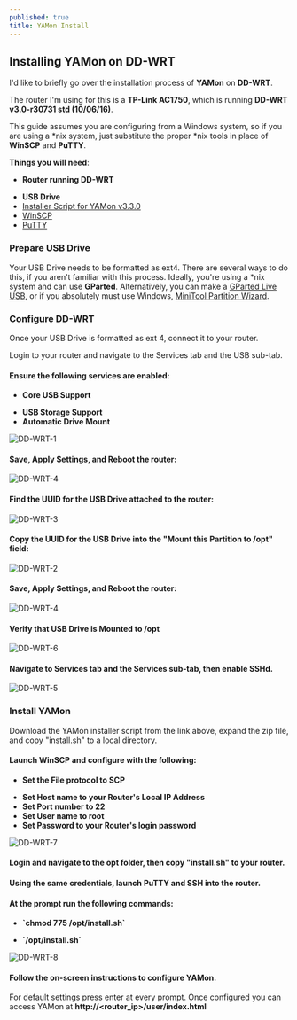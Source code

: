```yaml
---
published: true
title: YAMon Install
---
```

## Installing YAMon on DD-WRT

I'd like to briefly go over the installation process of **YAMon** on **DD-WRT**. 

The router I'm using for this is a **TP-Link AC1750**, which is running **DD-WRT v3.0-r30731 std (10/06/16)**. 

This guide assumes you are configuring from a Windows system, so if you are using a \*nix system, just substitute the proper \*nix tools in place of **WinSCP** and **PuTTY**.

**Things you will need**:
- **Router running DD-WRT**
* **USB Drive**
* [Installer Script for YAMon v3.3.0](http://usage-monitoring.com/current/YAMon3/install%20(3.3.0).zip)
* [WinSCP](https://winscp.net/eng/download.php)
* [PuTTY](https://www.chiark.greenend.org.uk/~sgtatham/putty/latest.html) 

### Prepare USB Drive
Your USB Drive needs to be formatted as ext4. There are several ways to do this, if you aren't familiar with this process. Ideally, you're using a \*nix system and can use **GParted**. Alternatively, you can make a [GParted Live USB](http://gparted.org/download.php), or if you absolutely must use Windows, [MiniTool Partition Wizard](https://www.partitionwizard.com/download.html).

### Configure DD-WRT
Once your USB Drive is formatted as ext 4, connect it to your router. 

Login to your router and navigate to the Services tab and the USB sub-tab. 

#### Ensure the following services are enabled:
- **Core USB Support**
* **USB Storage Support**
* **Automatic Drive Mount**


![DD-WRT-1]({{taylorjhawkins.com}}/images/dd-wrt-1.png)

#### Save, Apply Settings, and Reboot the router:


![DD-WRT-4]({{taylorjhawkins.com}}/images/dd-wrt-4.PNG)

#### Find the UUID for the USB Drive attached to the router:


![DD-WRT-3]({{taylorjhawkins.com}}/images/dd-wrt-3.png)

#### Copy the UUID for the USB Drive into the "Mount this Partition to /opt" field:


![DD-WRT-2]({{taylorjhawkins.com}}/images/dd-wrt-2.png)

#### Save, Apply Settings, and Reboot the router:


![DD-WRT-4]({{taylorjhawkins.com}}/images/dd-wrt-4.PNG)

#### Verify that USB Drive is Mounted to /opt


![DD-WRT-6]({{taylorjhawkins.com}}/images/dd-wrt-6.PNG)

#### Navigate to Services tab and the Services sub-tab, then enable SSHd.


![DD-WRT-5]({{taylorjhawkins.com}}/images/dd-wrt-5.PNG)

### Install YAMon
Download the YAMon installer script from the link above, expand the zip file, and copy "install.sh" to a local directory. 

#### Launch WinSCP and configure with the following:
- **Set the File protocol to SCP**
* **Set Host name to your Router's Local IP Address**
* **Set Port number to 22**
* **Set User name to root**
* **Set Password to your Router's login password**


![DD-WRT-7]({{taylorjhawkins.com}}/images/dd-wrt-7.PNG)

#### Login and navigate to the opt folder, then copy "install.sh" to your router.

#### Using the same credentials, launch PuTTY and SSH into the router.

#### At the prompt run the following commands:
- **\`chmod 775 /opt/install.sh\`**
* **\`/opt/install.sh\`**


![DD-WRT-8]({{taylorjhawkins.com}}/images/dd-wrt-8.PNG)

#### Follow the on-screen instructions to configure YAMon.
For default settings press enter at every prompt. 
Once configured you can access YAMon at **http://\<router_ip\>/user/index.html**
